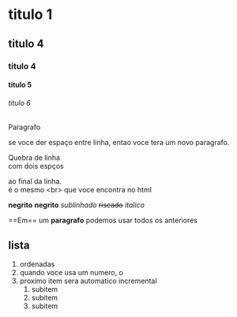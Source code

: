 # titulo 1

## titulo 4

### titulo 4

#### titulo 5

###### titulo 6

Paragrafo

se voce der espaço
entre linha, entao voce
tera um novo paragrafo.

Quebra de linha  
com dois espços

ao final da linha.<br> é o mesmo \<br> que voce encontra no html

**negrito**
**negrito**
_sublinhado_
~~riscado~~
_italico_

==Em== um **paragrafo** podemos usar todos os anteriores

## lista

1. ordenadas
2. quando voce usa um numero, o
3. proximo item sera automatico incremental
   1. subitem
   2. subitem
   3. subitem
